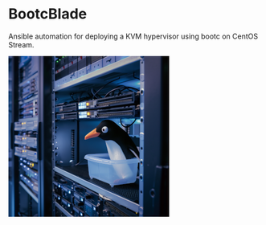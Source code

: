 # BootcBlade

Ansible automation for deploying a KVM hypervisor using bootc on CentOS Stream.

![BootcBlade](docs/images/logo.png)
